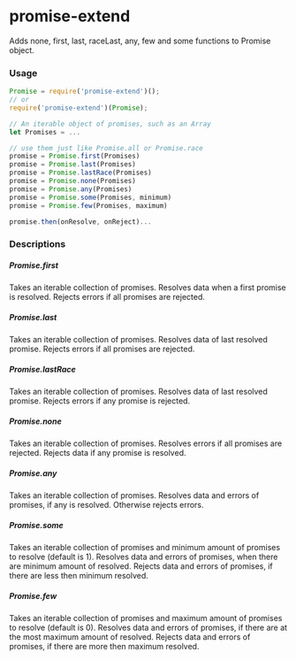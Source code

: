 # promise-extend
Adds none, first, last, raceLast, any, few and some functions to Promise object.

### Usage
```js
Promise = require('promise-extend')();
// or
require('promise-extend')(Promise);

// An iterable object of promises, such as an Array
let Promises = ...

// use them just like Promise.all or Promise.race
promise = Promise.first(Promises)
promise = Promise.last(Promises)
promise = Promise.lastRace(Promises)
promise = Promise.none(Promises)
promise = Promise.any(Promises)
promise = Promise.some(Promises, minimum)
promise = Promise.few(Promises, maximum)

promise.then(onResolve, onReject)...
```
### Descriptions
##### Promise.first
Takes an iterable collection of promises. Resolves data when a first promise is resolved. Rejects errors if all promises are rejected.
##### Promise.last
Takes an iterable collection of promises. Resolves data of last resolved promise. Rejects errors if all promises are rejected.
##### Promise.lastRace
Takes an iterable collection of promises. Resolves data of last resolved promise. Rejects errors if any promise is rejected.
##### Promise.none
Takes an iterable collection of promises. Resolves errors if all promises are rejected. Rejects data if any promise is resolved.
##### Promise.any
Takes an iterable collection of promises. Resolves data and errors of promises, if any is resolved. Otherwise rejects errors.
##### Promise.some
Takes an iterable collection of promises and minimum amount of promises to resolve (default is 1). Resolves data and errors of promises, when there are minimum amount of resolved. Rejects data and errors of promises, if there are less then minimum resolved.
##### Promise.few
Takes an iterable collection of promises and maximum amount of promises to resolve (default is 0). Resolves data and errors of promises, if there are at the most maximum amount of resolved. Rejects data and errors of promises, if there are more then maximum resolved.  
  